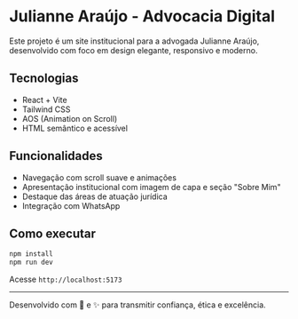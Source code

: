 # Julianne Araújo - Advocacia Digital

Este projeto é um site institucional para a advogada Julianne Araújo, desenvolvido com foco em design elegante, responsivo e moderno.

## Tecnologias
- React + Vite
- Tailwind CSS
- AOS (Animation on Scroll)
- HTML semântico e acessível

## Funcionalidades
- Navegação com scroll suave e animações
- Apresentação institucional com imagem de capa e seção "Sobre Mim"
- Destaque das áreas de atuação jurídica
- Integração com WhatsApp

## Como executar

```bash
npm install
npm run dev
```

Acesse `http://localhost:5173`

---

Desenvolvido com 💼 e ✨ para transmitir confiança, ética e excelência.
